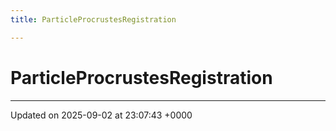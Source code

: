 ```yaml
---
title: ParticleProcrustesRegistration

---
```


# ParticleProcrustesRegistration





-------------------------------

Updated on 2025-09-02 at 23:07:43 +0000